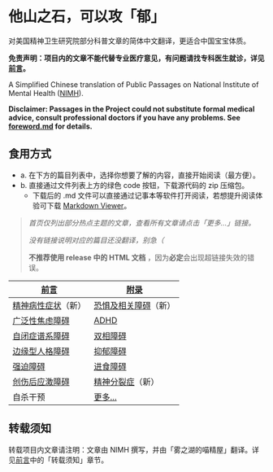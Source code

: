 # 他山之石，可以攻「郁」

对美国精神卫生研究院部分科普文章的简体中文翻译，更适合中国宝宝体质。

**免责声明：项目内的文章不能代替专业医疗意见，有问题请找专科医生就诊，详见[前言](/foreword.md#阅读前须知)。**

A Simplified Chinese translation of Public Passages on National Institute of Mental Health ([NIMH](https://www.nimh.nih.gov)).

**Disclaimer: Passages in the Project could not substitute formal medical advice, consult professional doctors if you have any problems. See [foreword.md](/foreword.md#阅读前须知) for details.**

## 食用方式

- a. 在下方的篇目列表中，选择你想要了解的内容，直接开始阅读（最方便）。
- b. 直接通过文件列表上方的绿色 code 按钮，下载源代码的 zip 压缩包。
  - 下载后的 .md 文件可以直接通过记事本等软件打开阅读，若想提升阅读体验可下载 [Markdown Viewer](https://github.com/simov/markdown-viewer)。

> *首页仅列出部分热点主题的文章，查看所有文章请点击「更多...」链接。*
>
> *没有链接说明对应的篇目还没翻译，别急（*
>
> **不推荐使用 release 中的 HTML 文档** ，因为**必定**会出现超链接失效的错误。

| [前言] | [附录] |
|---|---|
| [精神病性症状]（新）| [恐惧及相关障碍]（新）|
| [广泛性焦虑障碍] | [ADHD] |
| [自闭症谱系障碍] | [双相障碍] |
| [边缘型人格障碍] | [抑郁障碍] |
| [强迫障碍] | [进食障碍] |
| [创伤后应激障碍] | [精神分裂症]（新）|
| 自杀干预 | [更多...] |

## 转载须知

转载项目内文章请注明：文章由 NIMH 撰写，并由「雾之湖的喵精屋」翻译。详见[前言](/foreword.md#转载须知)中的「转载须知」章节。

[前言]:/foreword.md
[广泛性焦虑障碍]:/articles/GAD.md
[精神病性症状]:/articles/Psychosis.md
[边缘型人格障碍]:/articles/BPD.md
[双相障碍]:/articles/BD.md
[恐惧及相关障碍]:/articles/Phobia.md
[抑郁障碍]:/articles/Depression.md
[ADHD]:/articles/ADHD.md
[自闭症谱系障碍]:/articles/ASD.md
[创伤后应激障碍]:/articles/PTSD.md
[精神分裂症]:/articles/Schizophrenia.md
[附录]:/appendix.md
[强迫障碍]:/articles/OCD.md
[进食障碍]:/articles/EatingDisorder.md
[更多...]:/articlelist.md
